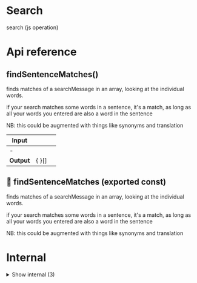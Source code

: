 # Search

search (js operation)



# Api reference

## findSentenceMatches()

finds matches of a searchMessage in an array, looking at the individual words.

if your search matches some words in a sentence, it's a match, as long as all your words you entered are also a word in the sentence

NB: this could be augmented with things like synonyms and translation


| Input      |    |    |
| ---------- | -- | -- |
| - | | |
| **Output** | {  }[]   |    |



## 📄 findSentenceMatches (exported const)

finds matches of a searchMessage in an array, looking at the individual words.

if your search matches some words in a sentence, it's a match, as long as all your words you entered are also a word in the sentence

NB: this could be augmented with things like synonyms and translation

# Internal

<details><summary>Show internal (3)</summary>
  
  # searchRecursiveObjectArray()




| Input      |    |    |
| ---------- | -- | -- |
| - | | |
| **Output** |    |    |



## 📄 searchRecursiveObjectArray (exported const)

## 📄 test (exported const)

  </details>

